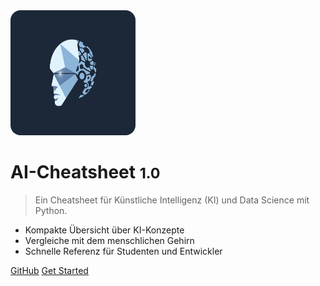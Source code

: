 <!-- _coverpage.md -->
<img src="./images/dc301dd6fac108a2a60f103e01539f04.jpg" alt="logo" style="width: 200px; height: 200px; border-radius: 1rem;">

# AI-Cheatsheet <small>1.0</small>

> Ein Cheatsheet für Künstliche Intelligenz (KI) und Data Science mit Python.

- Kompakte Übersicht über KI-Konzepte
- Vergleiche mit dem menschlichen Gehirn
- Schnelle Referenz für Studenten und Entwickler

[GitHub](https://github.com/docsifyjs/docsify/)
[Get Started](#docsify)